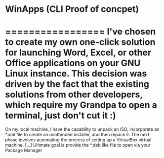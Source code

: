 # WinApps (CLI Proof of concpet)
=================
I've chosen to create my own one-click solution for launching Word, Excel, or other Office applications on your GNU Linux instance. This decision was driven by the fact that the existing solutions from other developers, which require my Grandpa to open a terminal, just don't cut it :)
=================
On my local machine, I have the capability to unpack an ISO, incorporate an *.xml file to create an unattended installer, and then repack it. The next phase involves automating the process of setting up a VirtualBox virtual machine.
[...]
Ulitmate goal is provide the *.deb like file to open via your Package Manager
